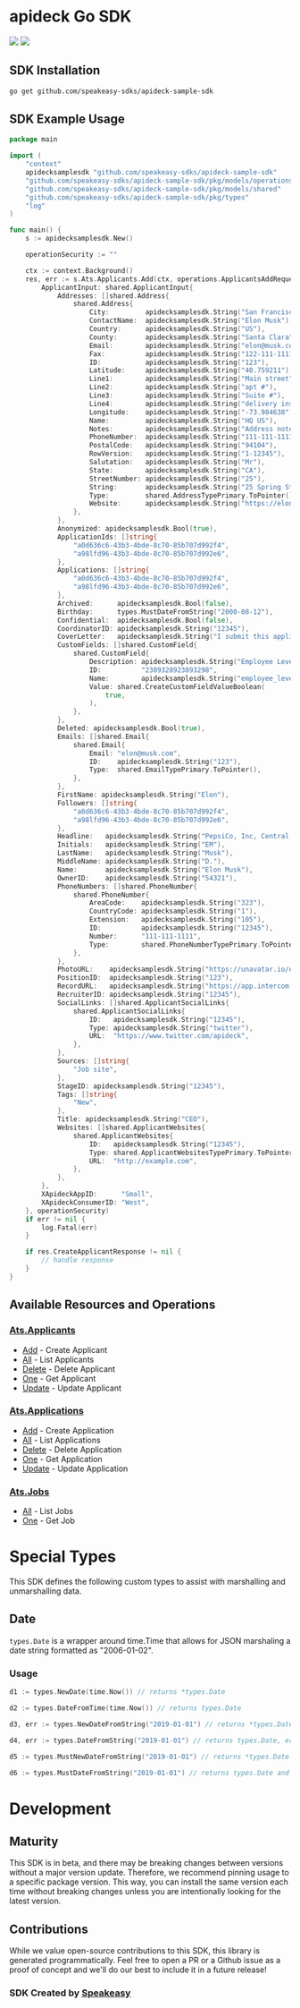 # apideck Go SDK 

<div align="left">
    <a href="https://speakeasyapi.dev/"><img src="https://custom-icon-badges.demolab.com/badge/-Built%20By%20Speakeasy-212015?style=for-the-badge&logoColor=FBE331&logo=speakeasy&labelColor=545454" /></a>
    <a href="https://github.com/speakeasy-sdks/apideck-sample-sdk.git/actions"><img src="https://img.shields.io/github/actions/workflow/status/speakeasy-sdks/apideck-sample-sdk/speakeasy_sdk_generation.yml?style=for-the-badge" /></a>
    
</div>

<!-- Start SDK Installation -->
## SDK Installation

```bash
go get github.com/speakeasy-sdks/apideck-sample-sdk
```
<!-- End SDK Installation -->

## SDK Example Usage
<!-- Start SDK Example Usage -->
```go
package main

import (
	"context"
	apidecksamplesdk "github.com/speakeasy-sdks/apideck-sample-sdk"
	"github.com/speakeasy-sdks/apideck-sample-sdk/pkg/models/operations"
	"github.com/speakeasy-sdks/apideck-sample-sdk/pkg/models/shared"
	"github.com/speakeasy-sdks/apideck-sample-sdk/pkg/types"
	"log"
)

func main() {
	s := apidecksamplesdk.New()

	operationSecurity := ""

	ctx := context.Background()
	res, err := s.Ats.Applicants.Add(ctx, operations.ApplicantsAddRequest{
		ApplicantInput: shared.ApplicantInput{
			Addresses: []shared.Address{
				shared.Address{
					City:         apidecksamplesdk.String("San Francisco"),
					ContactName:  apidecksamplesdk.String("Elon Musk"),
					Country:      apidecksamplesdk.String("US"),
					County:       apidecksamplesdk.String("Santa Clara"),
					Email:        apidecksamplesdk.String("elon@musk.com"),
					Fax:          apidecksamplesdk.String("122-111-1111"),
					ID:           apidecksamplesdk.String("123"),
					Latitude:     apidecksamplesdk.String("40.759211"),
					Line1:        apidecksamplesdk.String("Main street"),
					Line2:        apidecksamplesdk.String("apt #"),
					Line3:        apidecksamplesdk.String("Suite #"),
					Line4:        apidecksamplesdk.String("delivery instructions"),
					Longitude:    apidecksamplesdk.String("-73.984638"),
					Name:         apidecksamplesdk.String("HQ US"),
					Notes:        apidecksamplesdk.String("Address notes or delivery instructions."),
					PhoneNumber:  apidecksamplesdk.String("111-111-1111"),
					PostalCode:   apidecksamplesdk.String("94104"),
					RowVersion:   apidecksamplesdk.String("1-12345"),
					Salutation:   apidecksamplesdk.String("Mr"),
					State:        apidecksamplesdk.String("CA"),
					StreetNumber: apidecksamplesdk.String("25"),
					String:       apidecksamplesdk.String("25 Spring Street, Blackburn, VIC 3130"),
					Type:         shared.AddressTypePrimary.ToPointer(),
					Website:      apidecksamplesdk.String("https://elonmusk.com"),
				},
			},
			Anonymized: apidecksamplesdk.Bool(true),
			ApplicationIds: []string{
				"a0d636c6-43b3-4bde-8c70-85b707d992f4",
				"a98lfd96-43b3-4bde-8c70-85b707d992e6",
			},
			Applications: []string{
				"a0d636c6-43b3-4bde-8c70-85b707d992f4",
				"a98lfd96-43b3-4bde-8c70-85b707d992e6",
			},
			Archived:      apidecksamplesdk.Bool(false),
			Birthday:      types.MustDateFromString("2000-08-12"),
			Confidential:  apidecksamplesdk.Bool(false),
			CoordinatorID: apidecksamplesdk.String("12345"),
			CoverLetter:   apidecksamplesdk.String("I submit this application to express my sincere interest in the API developer position. In the previous role, I was responsible for leadership and ..."),
			CustomFields: []shared.CustomField{
				shared.CustomField{
					Description: apidecksamplesdk.String("Employee Level"),
					ID:          "2389328923893298",
					Name:        apidecksamplesdk.String("employee_level"),
					Value: shared.CreateCustomFieldValueBoolean(
						true,
					),
				},
			},
			Deleted: apidecksamplesdk.Bool(true),
			Emails: []shared.Email{
				shared.Email{
					Email: "elon@musk.com",
					ID:    apidecksamplesdk.String("123"),
					Type:  shared.EmailTypePrimary.ToPointer(),
				},
			},
			FirstName: apidecksamplesdk.String("Elon"),
			Followers: []string{
				"a0d636c6-43b3-4bde-8c70-85b707d992f4",
				"a98lfd96-43b3-4bde-8c70-85b707d992e6",
			},
			Headline:   apidecksamplesdk.String("PepsiCo, Inc, Central Perk"),
			Initials:   apidecksamplesdk.String("EM"),
			LastName:   apidecksamplesdk.String("Musk"),
			MiddleName: apidecksamplesdk.String("D."),
			Name:       apidecksamplesdk.String("Elon Musk"),
			OwnerID:    apidecksamplesdk.String("54321"),
			PhoneNumbers: []shared.PhoneNumber{
				shared.PhoneNumber{
					AreaCode:    apidecksamplesdk.String("323"),
					CountryCode: apidecksamplesdk.String("1"),
					Extension:   apidecksamplesdk.String("105"),
					ID:          apidecksamplesdk.String("12345"),
					Number:      "111-111-1111",
					Type:        shared.PhoneNumberTypePrimary.ToPointer(),
				},
			},
			PhotoURL:    apidecksamplesdk.String("https://unavatar.io/elon-musk"),
			PositionID:  apidecksamplesdk.String("123"),
			RecordURL:   apidecksamplesdk.String("https://app.intercom.io/contacts/12345"),
			RecruiterID: apidecksamplesdk.String("12345"),
			SocialLinks: []shared.ApplicantSocialLinks{
				shared.ApplicantSocialLinks{
					ID:   apidecksamplesdk.String("12345"),
					Type: apidecksamplesdk.String("twitter"),
					URL:  "https://www.twitter.com/apideck",
				},
			},
			Sources: []string{
				"Job site",
			},
			StageID: apidecksamplesdk.String("12345"),
			Tags: []string{
				"New",
			},
			Title: apidecksamplesdk.String("CEO"),
			Websites: []shared.ApplicantWebsites{
				shared.ApplicantWebsites{
					ID:   apidecksamplesdk.String("12345"),
					Type: shared.ApplicantWebsitesTypePrimary.ToPointer(),
					URL:  "http://example.com",
				},
			},
		},
		XApideckAppID:      "Small",
		XApideckConsumerID: "West",
	}, operationSecurity)
	if err != nil {
		log.Fatal(err)
	}

	if res.CreateApplicantResponse != nil {
		// handle response
	}
}

```
<!-- End SDK Example Usage -->

<!-- Start SDK Available Operations -->
## Available Resources and Operations



### [Ats.Applicants](docs/sdks/atsapplicants/README.md)

* [Add](docs/sdks/atsapplicants/README.md#add) - Create Applicant
* [All](docs/sdks/atsapplicants/README.md#all) - List Applicants
* [Delete](docs/sdks/atsapplicants/README.md#delete) - Delete Applicant
* [One](docs/sdks/atsapplicants/README.md#one) - Get Applicant
* [Update](docs/sdks/atsapplicants/README.md#update) - Update Applicant

### [Ats.Applications](docs/sdks/atsapplications/README.md)

* [Add](docs/sdks/atsapplications/README.md#add) - Create Application
* [All](docs/sdks/atsapplications/README.md#all) - List Applications
* [Delete](docs/sdks/atsapplications/README.md#delete) - Delete Application
* [One](docs/sdks/atsapplications/README.md#one) - Get Application
* [Update](docs/sdks/atsapplications/README.md#update) - Update Application

### [Ats.Jobs](docs/sdks/atsjobs/README.md)

* [All](docs/sdks/atsjobs/README.md#all) - List Jobs
* [One](docs/sdks/atsjobs/README.md#one) - Get Job
<!-- End SDK Available Operations -->

<!-- Start Dev Containers -->

<!-- End Dev Containers -->

<!-- Start Go Types -->
# Special Types

This SDK defines the following custom types to assist with marshalling and unmarshalling data.

## Date

`types.Date` is a wrapper around time.Time that allows for JSON marshaling a date string formatted as "2006-01-02".

### Usage

```go
d1 := types.NewDate(time.Now()) // returns *types.Date

d2 := types.DateFromTime(time.Now()) // returns types.Date

d3, err := types.NewDateFromString("2019-01-01") // returns *types.Date, error

d4, err := types.DateFromString("2019-01-01") // returns types.Date, error

d5 := types.MustNewDateFromString("2019-01-01") // returns *types.Date and panics on error

d6 := types.MustDateFromString("2019-01-01") // returns types.Date and panics on error
```
<!-- End Go Types -->

<!-- Placeholder for Future Speakeasy SDK Sections -->

# Development

## Maturity

This SDK is in beta, and there may be breaking changes between versions without a major version update. Therefore, we recommend pinning usage
to a specific package version. This way, you can install the same version each time without breaking changes unless you are intentionally
looking for the latest version.

## Contributions

While we value open-source contributions to this SDK, this library is generated programmatically.
Feel free to open a PR or a Github issue as a proof of concept and we'll do our best to include it in a future release!

### SDK Created by [Speakeasy](https://docs.speakeasyapi.dev/docs/using-speakeasy/client-sdks)

